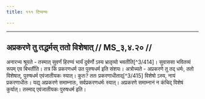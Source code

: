 ```yaml
---
title: १११ टिप्पन्यः

---
```


[^3/412]: Tait.S. 2.5.1.6

[^3/413]: E2,4: eva

____________________________________________


## अप्रकरणे तु तद्धर्मस् ततो विशेषात् // MS_३,४.२० //

अनारभ्य श्रूयते - तस्मात् सुवर्णं हिरण्यं भार्यं दुर्वर्णो ऽस्य भ्रातृव्यो भवतीति[^3/414]। सुवाससा भवितव्यं रूपम् एव बिभर्तीति। तत्र किं प्रकरणधर्म उत पुरुषधर्म इति संशयः। अत्रोच्यते - अप्रकरणे तु तद् धर्मः, ततो विशेषात्, पुरुषधर्म एवंजातीयकः स्यात्। कुतः? ततः प्रकरणाधीताद्[^3/415] विशेषो ऽस्य, नायं प्रकरणाधीतः। यद्य् अप्रकरणे समाम्नातः, सर्वप्रकरणधर्मः स्यात्। अप्रकरणे समाम्नानं न कंचिद् विशेषं कुर्यात्। तस्माद् एवंजातीयकः पुरुषधर्म इति।
